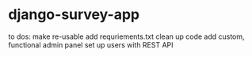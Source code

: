 # django-survey-app

to dos:
make re-usable
add requriements.txt
clean up code
add custom, functional admin panel
set up users with REST API
